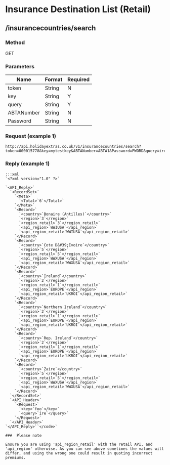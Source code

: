 # Insurance Destination List (Retail)

## /insurancecountries/search

### Method

GET

### Parameters

 | Name       | Format | Required | 
 | ----       | ------ | -------- | 
 | token      | String | N        | 
 | key        | String | Y        | 
 | query      | String | Y        | 
 | ABTANumber | String | N        | 
 | Password   | String | N        | 

### Request (example 1)

	
	http://api.holidayextras.co.uk/v1/insurancecountries/search?token=000015778&key=mytestkey&ABTANumber=ABTA1&Password=PWORD&query=ire



### Reply (example 1)

	:::xml
	`<?xml version="1.0" ?>`
	
	`<API_Reply>`
	  `<RecordSet>`
	    `<Meta>`
	      `<Total>`6`</Total>`
	    `</Meta>`
	    `<Record>`
	      `<country>`Bonaire (Antilles)`</country>`
	      `<region>`3`</region>`
	      `<region_retail>`3`</region_retail>`
	      `<api_region>`WWIUSA`</api_region>`
	      `<api_region_retail>`WWIUSA`</api_region_retail>`
	    `</Record>`
	    `<Record>`
	      `<country>`Cote D&#39;Ivoire`</country>`
	      `<region>`5`</region>`
	      `<region_retail>`5`</region_retail>`
	      `<api_region>`WWXUSA`</api_region>`
	      `<api_region_retail>`WWXUSA`</api_region_retail>`
	    `</Record>`
	    `<Record>`
	      `<country>`Ireland`</country>`
	      `<region>`2`</region>`
	      `<region_retail>`1`</region_retail>`
	      `<api_region>`EUROPE`</api_region>`
	      `<api_region_retail>`UKROI`</api_region_retail>`
	    `</Record>`
	    `<Record>`
	      `<country>`Northern Ireland`</country>`
	      `<region>`2`</region>`
	      `<region_retail>`1`</region_retail>`
	      `<api_region>`EUROPE`</api_region>`
	      `<api_region_retail>`UKROI`</api_region_retail>`
	    `</Record>`
	    `<Record>`
	      `<country>`Rep. Ireland`</country>`
	      `<region>`2`</region>`
	      `<region_retail>`1`</region_retail>`
	      `<api_region>`EUROPE`</api_region>`
	      `<api_region_retail>`UKROI`</api_region_retail>`
	    `</Record>`
	    `<Record>`
	      `<country>`Zaire`</country>`
	      `<region>`5`</region>`
	      `<region_retail>`5`</region_retail>`
	      `<api_region>`WWXUSA`</api_region>`
	      `<api_region_retail>`WWXUSA`</api_region_retail>`
	    `</Record>`
	  `</RecordSet>`
	  `<API_Header>`
	    `<Request>`
	      `<key>`foo`</key>`
	      `<query>`ire`</query>`
	    `</Request>`
	  `</API_Header>`
	`</API_Reply>``</code>`
	
	###  Please note
	
	Ensure you are using 'api_region_retail' with the retail API, and 'api_region' otherwise. As you can see above sometimes the values will differ, and using the wrong one could result in quoting incorrect premiums.
	